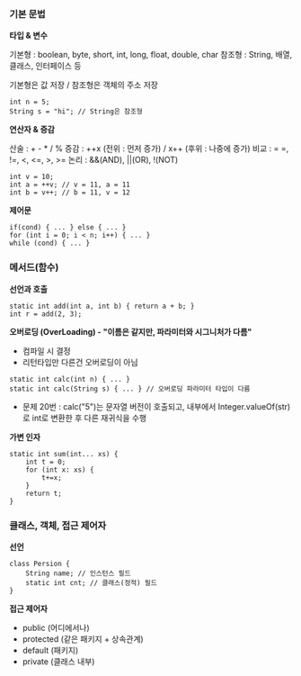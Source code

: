 
### 기본 문법

**타입 & 변수**

기본형 : boolean, byte, short, int, long, float, double, char
참조형 : String, 배열, 클래스, 인터페이스 등

기본형은 값 저장 / 참조형은 객체의 주소 저장

```
int n = 5;
String s = "hi"; // String은 참조형
```

**연산자 & 증감**

산술 : + - * / %
증감 : ++x (전위 : 먼저 증가) / x++ (후위 : 나중에 증가)
비교 : = =, !=, <, <=, >, >=
논리 : &&(AND), ||(OR), !(NOT)

```
int v = 10;
int a = ++v; // v = 11, a = 11
int b = v++; // b = 11, v = 12
```

**제어문**

```
if(cond) { ... } else { ... }
for (int i = 0; i < n; i++) { ... }
while (cond) { ... }
```

### 메서드(함수)

**선언과 호출**

```
static int add(int a, int b) { return a + b; }
int r = add(2, 3);
```

**오버로딩 (OverLoading) - "이름은 같지만, 파라미터와 시그니처가 다름"**

- 컴파일 시 결정
- 리턴타입만 다른건 오버로딩이 아님

```
static int calc(int n) { ... }
static int calc(String s) { ... } // 오버로딩 파라미터 타입이 다름
```

- 문제 20번 : calc("5")는 문자열 버전이 호출되고, 내부에서 Integer.valueOf(str)로 int로 변환한 후 다른 재귀식을 수행

**가변 인자**

```
static int sum(int... xs) {
	int t = 0;
	for (int x: xs) {
		t+=x;
	}
	return t;
}
```

### 클래스, 객체, 접근 제어자

**선언**

```
class Persion {
	String name; // 인스턴스 필드
	static int cnt; // 클래스(정적) 필드
}
```

**접근 제어자**

- public (어디에서나)
- protected (같은 패키지 + 상속관계)
- default (패키지)
- private (클래스 내부)


